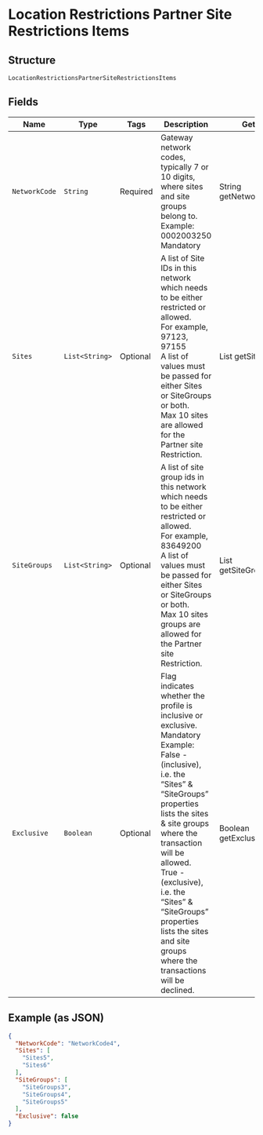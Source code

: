 
# Location Restrictions Partner Site Restrictions Items

## Structure

`LocationRestrictionsPartnerSiteRestrictionsItems`

## Fields

| Name | Type | Tags | Description | Getter | Setter |
|  --- | --- | --- | --- | --- | --- |
| `NetworkCode` | `String` | Required | Gateway network codes, typically 7 or 10 digits, where sites and site groups belong to.<br>Example: 0002003250<br>Mandatory | String getNetworkCode() | setNetworkCode(String networkCode) |
| `Sites` | `List<String>` | Optional | A list of Site IDs in this network which needs to be either restricted or allowed.<br>For example, 97123, 97155<br>A list of values must be passed for either Sites or SiteGroups or both.<br>Max 10 sites are allowed for the Partner site Restriction. | List<String> getSites() | setSites(List<String> sites) |
| `SiteGroups` | `List<String>` | Optional | A list of site group ids in this network which needs to be either restricted or allowed.<br>For example, 83649200<br>A list of values must be passed for either Sites or SiteGroups or both.<br>Max 10 sites groups are allowed for the Partner site Restriction. | List<String> getSiteGroups() | setSiteGroups(List<String> siteGroups) |
| `Exclusive` | `Boolean` | Optional | Flag indicates whether the profile is inclusive or exclusive.<br>Mandatory<br>Example: False - (inclusive), i.e. the “Sites” & “SiteGroups” properties lists the sites & site groups where the transaction will be allowed.<br>True - (exclusive), i.e. the “Sites” & “SiteGroups” properties lists the sites and site groups where the transactions will be declined. | Boolean getExclusive() | setExclusive(Boolean exclusive) |

## Example (as JSON)

```json
{
  "NetworkCode": "NetworkCode4",
  "Sites": [
    "Sites5",
    "Sites6"
  ],
  "SiteGroups": [
    "SiteGroups3",
    "SiteGroups4",
    "SiteGroups5"
  ],
  "Exclusive": false
}
```

